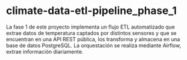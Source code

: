 # climate-data-etl-pipeline_phase_1
La fase 1 de este proyecto implementa un flujo ETL automatizado que extrae datos de temperatura captados por distintos sensores y que se encuentran en una API REST pública, los transforma y almacena en una base de datos PostgreSQL. La orquestación se realiza mediante Airflow, extrae información diariamente.
